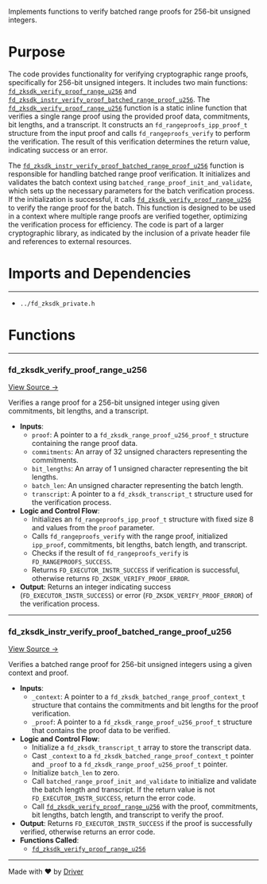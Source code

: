 <!--------------------------------------------------------------------------------->
<!-- IMPORTANT: This file is auto-generated by Driver (https://driver.ai). -------->
<!-- Manual edits may be overwritten on future commits. --------------------------->
<!--------------------------------------------------------------------------------->

Implements functions to verify batched range proofs for 256-bit unsigned integers.

# Purpose
The code provides functionality for verifying cryptographic range proofs, specifically for 256-bit unsigned integers. It includes two main functions: [`fd_zksdk_verify_proof_range_u256`](<#fd_zksdk_verify_proof_range_u256>) and [`fd_zksdk_instr_verify_proof_batched_range_proof_u256`](<#fd_zksdk_instr_verify_proof_batched_range_proof_u256>). The [`fd_zksdk_verify_proof_range_u256`](<#fd_zksdk_verify_proof_range_u256>) function is a static inline function that verifies a single range proof using the provided proof data, commitments, bit lengths, and a transcript. It constructs an `fd_rangeproofs_ipp_proof_t` structure from the input proof and calls `fd_rangeproofs_verify` to perform the verification. The result of this verification determines the return value, indicating success or an error.

The [`fd_zksdk_instr_verify_proof_batched_range_proof_u256`](<#fd_zksdk_instr_verify_proof_batched_range_proof_u256>) function is responsible for handling batched range proof verification. It initializes and validates the batch context using `batched_range_proof_init_and_validate`, which sets up the necessary parameters for the batch verification process. If the initialization is successful, it calls [`fd_zksdk_verify_proof_range_u256`](<#fd_zksdk_verify_proof_range_u256>) to verify the range proof for the batch. This function is designed to be used in a context where multiple range proofs are verified together, optimizing the verification process for efficiency. The code is part of a larger cryptographic library, as indicated by the inclusion of a private header file and references to external resources.
# Imports and Dependencies

---
- `../fd_zksdk_private.h`


# Functions

---
### fd\_zksdk\_verify\_proof\_range\_u256<!-- {{#callable:fd_zksdk_verify_proof_range_u256}} -->
[View Source →](<../../../../../../../../src/flamenco/runtime/program/zksdk/instructions/fd_zksdk_batched_range_proof_u256.c#L3>)

Verifies a range proof for a 256-bit unsigned integer using given commitments, bit lengths, and a transcript.
- **Inputs**:
    - `proof`: A pointer to a `fd_zksdk_range_proof_u256_proof_t` structure containing the range proof data.
    - `commitments`: An array of 32 unsigned characters representing the commitments.
    - `bit_lengths`: An array of 1 unsigned character representing the bit lengths.
    - `batch_len`: An unsigned character representing the batch length.
    - `transcript`: A pointer to a `fd_zksdk_transcript_t` structure used for the verification process.
- **Logic and Control Flow**:
    - Initializes an `fd_rangeproofs_ipp_proof_t` structure with fixed size 8 and values from the `proof` parameter.
    - Calls `fd_rangeproofs_verify` with the range proof, initialized `ipp_proof`, commitments, bit lengths, batch length, and transcript.
    - Checks if the result of `fd_rangeproofs_verify` is `FD_RANGEPROOFS_SUCCESS`.
    - Returns `FD_EXECUTOR_INSTR_SUCCESS` if verification is successful, otherwise returns `FD_ZKSDK_VERIFY_PROOF_ERROR`.
- **Output**: Returns an integer indicating success (`FD_EXECUTOR_INSTR_SUCCESS`) or error (`FD_ZKSDK_VERIFY_PROOF_ERROR`) of the verification process.


---
### fd\_zksdk\_instr\_verify\_proof\_batched\_range\_proof\_u256<!-- {{#callable:fd_zksdk_instr_verify_proof_batched_range_proof_u256}} -->
[View Source →](<../../../../../../../../src/flamenco/runtime/program/zksdk/instructions/fd_zksdk_batched_range_proof_u256.c#L32>)

Verifies a batched range proof for 256-bit unsigned integers using a given context and proof.
- **Inputs**:
    - `_context`: A pointer to a `fd_zksdk_batched_range_proof_context_t` structure that contains the commitments and bit lengths for the proof verification.
    - `_proof`: A pointer to a `fd_zksdk_range_proof_u256_proof_t` structure that contains the proof data to be verified.
- **Logic and Control Flow**:
    - Initialize a `fd_zksdk_transcript_t` array to store the transcript data.
    - Cast `_context` to a `fd_zksdk_batched_range_proof_context_t` pointer and `_proof` to a `fd_zksdk_range_proof_u256_proof_t` pointer.
    - Initialize `batch_len` to zero.
    - Call `batched_range_proof_init_and_validate` to initialize and validate the batch length and transcript. If the return value is not `FD_EXECUTOR_INSTR_SUCCESS`, return the error code.
    - Call [`fd_zksdk_verify_proof_range_u256`](<#fd_zksdk_verify_proof_range_u256>) with the proof, commitments, bit lengths, batch length, and transcript to verify the proof.
- **Output**: Returns `FD_EXECUTOR_INSTR_SUCCESS` if the proof is successfully verified, otherwise returns an error code.
- **Functions Called**:
    - [`fd_zksdk_verify_proof_range_u256`](<#fd_zksdk_verify_proof_range_u256>)



---
Made with ❤️ by [Driver](https://www.driver.ai/)